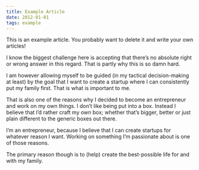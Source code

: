 ```yaml
---
title: Example Article
date: 2012-01-01
tags: example
---
```


This is an example article. You probably want to delete it and write your own articles!

I know the biggest challenge here is accepting that there’s no absolute right or wrong answer in this regard. That is partly why this is so damn hard.

I am however allowing myself to be guided (in my tactical decision-making at least) by the goal that I want to create a startup where I can consistently put my family first. That is what is important to me.

That is also one of the reasons why I decided to become an entrepreneur and work on my own things. I don’t like being put into a box. Instead I believe that I’d rather craft my own box; whether that’s bigger, better or just plain different to the generic boxes out there.

I’m an entrepreneur, because I believe that I can create startups for whatever reason I want. Working on something I’m passionate about is one of those reasons.

The primary reason though is to (help) create the best-possible life for and with my family.

